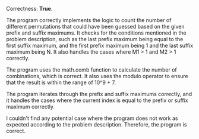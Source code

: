 Correctness: **True**.

The program correctly implements the logic to count the number of different permutations that could have been guessed based on the given prefix and suffix maximums. It checks for the conditions mentioned in the problem description, such as the last prefix maximum being equal to the first suffix maximum, and the first prefix maximum being 1 and the last suffix maximum being N. It also handles the cases where M1 > 1 and M2 > 1 correctly.

The program uses the math.comb function to calculate the number of combinations, which is correct. It also uses the modulo operator to ensure that the result is within the range of 10^9 + 7.

The program iterates through the prefix and suffix maximums correctly, and it handles the cases where the current index is equal to the prefix or suffix maximum correctly.

I couldn't find any potential case where the program does not work as expected according to the problem description. Therefore, the program is correct.
